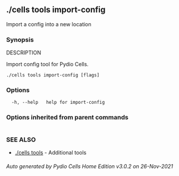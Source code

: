 ## ./cells tools import-config

Import a config into a new location

### Synopsis


DESCRIPTION

  Import config tool for Pydio Cells.


```
./cells tools import-config [flags]
```

### Options

```
  -h, --help   help for import-config
```

### Options inherited from parent commands

```
```

### SEE ALSO

* [./cells tools](./cells-tools)	 - Additional tools

###### Auto generated by Pydio Cells Home Edition v3.0.2 on 26-Nov-2021

